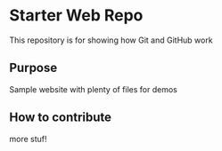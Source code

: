 # Starter Web Repo

This repository is for showing how Git and GitHub work

## Purpose

Sample website with plenty of files for demos

## How to contribute
more stuf!

